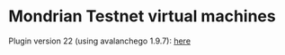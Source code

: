 # Mondrian Testnet virtual machines



Plugin version 22 (using avalanchego 1.9.7): [here](https://github.com/deepsquare-io/testnet-subnet-vm/blob/master/vms/v22/mDV28Yo1kHR1XAXo29LJsVh38vyKUdsvcdAZXYakdQd3LMwBY)
